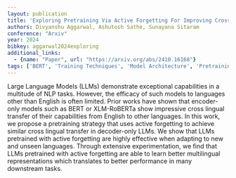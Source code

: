 ```yaml
---
layout: publication
title: 'Exploring Pretraining Via Active Forgetting For Improving Cross Lingual Transfer For Decoder Language Models'
authors: Divyanshu Aggarwal, Ashutosh Sathe, Sunayana Sitaram
conference: "Arxiv"
year: 2024
bibkey: aggarwal2024exploring
additional_links:
  - {name: "Paper", url: "https://arxiv.org/abs/2410.16168"}
tags: ['BERT', 'Training Techniques', 'Model Architecture', 'Pretraining Methods']
---
```

Large Language Models (LLMs) demonstrate exceptional capabilities in a multitude of NLP tasks. However, the efficacy of such models to languages other than English is often limited. Prior works have shown that encoder-only models such as BERT or XLM-RoBERTa show impressive cross lingual transfer of their capabilities from English to other languages. In this work, we propose a pretraining strategy that uses active forgetting to achieve similar cross lingual transfer in decoder-only LLMs. We show that LLMs pretrained with active forgetting are highly effective when adapting to new and unseen languages. Through extensive experimentation, we find that LLMs pretrained with active forgetting are able to learn better multilingual representations which translates to better performance in many downstream tasks.
